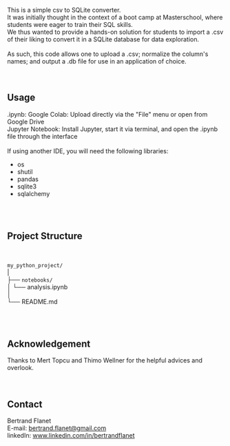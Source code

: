 This is a simple csv to SQLite converter.<br>
It was initially thought in the context of a boot camp at Masterschool, where students were eager to train their SQL skills.<br>
We thus wanted to provide a hands-on solution for students to import a .csv of their liking to convert it in a SQLite database for data exploration.<br>
<br>
As such, this code allows one to upload a .csv; normalize the column's names; and output a .db file for use in an application of choice.<br>
<br>
<br>

## Usage<br>
.ipynb: Google Colab: Upload directly via the "File" menu or open from Google Drive<br>
Jupyter Notebook: Install Jupyter, start it via terminal, and open the .ipynb file through the interface<br>
<br>
If using another IDE, you will need the following libraries:<br>
* os<br>
* shutil<br>
* pandas<br>
* sqlite3<br>
* sqlalchemy<br>
<br>
<br>

## Project Structure<br>
<br>

`my_python_project/`<br>
|<br>
├── `notebooks/`<br>
│   └── analysis.ipynb<br>
│<br>
└── README.md<br>

<br>
<br>

## Acknowledgement<br>
Thanks to Mert Topcu and Thimo Wellner for the helpful advices and overlook.<br>
<br>
<br>

## Contact<br>
Bertrand Flanet<br>
E-mail: bertrand.flanet@gmail.com<br>
linkedIn: www.linkedin.com/in/bertrandflanet<br>
